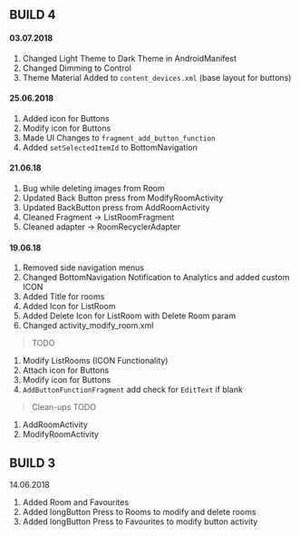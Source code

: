 ## BUILD 4

#### 03.07.2018

1. Changed Light Theme to Dark Theme in AndroidManifest
2. Changed Dimming to Control
3. Theme Material Added to `content_devices.xml` (base layout for buttons) 

#### 25.06.2018

1. Added icon for Buttons
2. Modify icon for Buttons
3. Made UI Changes to `fragment_add_button_function`
4. Added `setSelectedItemId` to BottomNavigation

#### 21.06.18

1. Bug while deleting images from Room
2. Updated Back Button press from ModifyRoomActivity
3. Updated BackButton press from AddRoomActivity
4. Cleaned Fragment -> ListRoomFragment
5. Cleaned adapter -> RoomRecyclerAdapter

#### 19.06.18

1. Removed side navigation menus
2. Changed BottomNavigation Notification to Analytics and added custom ICON
3. Added Title for rooms
4. Added Icon for ListRoom
5. Added Delete Icon for ListRoom with Delete Room param
6. Changed activity_modify_room.xml

> TODO

1. Modify ListRooms (ICON Functionality)
2. Attach icon for Buttons
3. Modify icon for Buttons
4. `AddButtonFunctionFragment` add check for `EditText` if blank

> Clean-ups TODO

1. AddRoomActivity
2. ModifyRoomActivity

## BUILD 3

14.06.2018

1. Added Room and Favourites
2. Added longButton Press to Rooms to modify and delete rooms
3. Added longButton Press to Favourites to modify button activity
